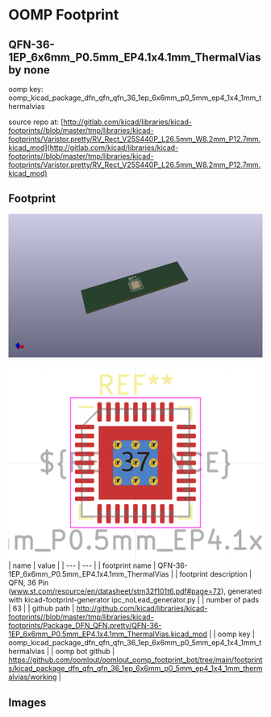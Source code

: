 # OOMP Footprint  
## QFN-36-1EP_6x6mm_P0.5mm_EP4.1x4.1mm_ThermalVias  by none  
  
oomp key: oomp_kicad_package_dfn_qfn_qfn_36_1ep_6x6mm_p0_5mm_ep4_1x4_1mm_thermalvias  
  
source repo at: [http://gitlab.com/kicad/libraries/kicad-footprints//blob/master/tmp/libraries/kicad-footprints/Varistor.pretty/RV_Rect_V25S440P_L26.5mm_W8.2mm_P12.7mm.kicad_mod](http://gitlab.com/kicad/libraries/kicad-footprints//blob/master/tmp/libraries/kicad-footprints/Varistor.pretty/RV_Rect_V25S440P_L26.5mm_W8.2mm_P12.7mm.kicad_mod)  
## Footprint  
  
[![working_kicad_pcb_3d.png](working_kicad_pcb_3d_600.png)](working_kicad_pcb_3d.png)  
  
[![working.png](working_600.png)](working.png)  
| name | value | 
| --- | --- | 
| footprint name | QFN-36-1EP_6x6mm_P0.5mm_EP4.1x4.1mm_ThermalVias | 
| footprint description | QFN, 36 Pin (www.st.com/resource/en/datasheet/stm32f101t6.pdf#page=72), generated with kicad-footprint-generator ipc_noLead_generator.py | 
| number of pads | 63 | 
| github path | http://github.com/kicad/libraries/kicad-footprints//blob/master/tmp/libraries/kicad-footprints/Package_DFN_QFN.pretty/QFN-36-1EP_6x6mm_P0.5mm_EP4.1x4.1mm_ThermalVias.kicad_mod | 
| oomp key | oomp_kicad_package_dfn_qfn_qfn_36_1ep_6x6mm_p0_5mm_ep4_1x4_1mm_thermalvias | 
| oomp bot github | https://github.com/oomlout/oomlout_oomp_footprint_bot/tree/main/footprints/kicad_package_dfn_qfn_qfn_36_1ep_6x6mm_p0_5mm_ep4_1x4_1mm_thermalvias/working | 
## Images  
